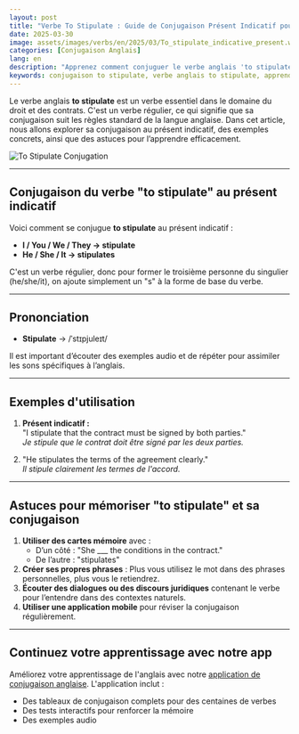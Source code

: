 ```yaml
---
layout: post 
title: "Verbe To Stipulate : Guide de Conjugaison Présent Indicatif pour Débutants"
date: 2025-03-30
image: assets/images/verbs/en/2025/03/To_stipulate_indicative_present.webp
categories: [Conjugaison Anglais]
lang: en
description: "Apprenez comment conjuguer le verbe anglais 'to stipulate' au présent indicatif. Ce guide complet en français est idéal pour les débutants qui veulent apprendre à utiliser 'to stipulate' correctement avec des exemples et des astuces pratiques."
keywords: conjugaison to stipulate, verbe anglais to stipulate, apprendre l'anglais, conjugaison anglaise pour débutants, grammaire anglaise, verbe irrégulier to stipulate, conjuguer to stipulate en anglais, to stipulate present tense, to stipulate present indicative
---
```


Le verbe anglais **to stipulate** est un verbe essentiel dans le domaine du droit et des contrats. C'est un verbe régulier, ce qui signifie que sa conjugaison suit les règles standard de la langue anglaise. Dans cet article, nous allons explorer sa conjugaison au présent indicatif, des exemples concrets, ainsi que des astuces pour l’apprendre efficacement.

![To Stipulate Conjugation](/assets/images/verbs/2025/03/Stipulate_conjugation.webp)

---

## Conjugaison du verbe "to stipulate" au présent indicatif

Voici comment se conjugue **to stipulate** au présent indicatif :

- **I / You / We / They → stipulate**
- **He / She / It → stipulates**

C'est un verbe régulier, donc pour former le troisième personne du singulier (he/she/it), on ajoute simplement un "s" à la forme de base du verbe.

---

## Prononciation

- **Stipulate** → /ˈstɪpjuleɪt/

Il est important d’écouter des exemples audio et de répéter pour assimiler les sons spécifiques à l’anglais.

---

## Exemples d'utilisation

1. **Présent indicatif :**  
   "I stipulate that the contract must be signed by both parties."  
   _Je stipule que le contrat doit être signé par les deux parties._

2. "He stipulates the terms of the agreement clearly."  
   _Il stipule clairement les termes de l'accord._

---

## Astuces pour mémoriser "to stipulate" et sa conjugaison

1. **Utiliser des cartes mémoire** avec :  
   - D’un côté : "She ___ the conditions in the contract."  
   - De l’autre : "stipulates"
2. **Créer ses propres phrases** : Plus vous utilisez le mot dans des phrases personnelles, plus vous le retiendrez.
3. **Écouter des dialogues ou des discours juridiques** contenant le verbe pour l’entendre dans des contextes naturels.
4. **Utiliser une application mobile** pour réviser la conjugaison régulièrement.

---

## Continuez votre apprentissage avec notre app

Améliorez votre apprentissage de l'anglais avec notre [application de conjugaison anglaise]({{site.appStore.en}}). L'application inclut :

- Des tableaux de conjugaison complets pour des centaines de verbes
- Des tests interactifs pour renforcer la mémoire
- Des exemples audio